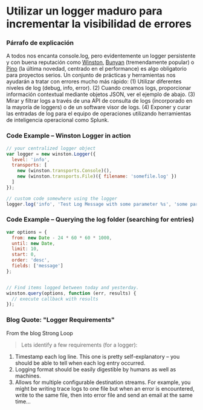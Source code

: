 # Utilizar un logger maduro para incrementar la visibilidad de errores

### Párrafo de explicación

A todos nos encanta console.log, pero evidentemente un logger persistente y con buena reputación como [Winston][winston], [Bunyan][bunyan] (tremendamente popular) o [Pino][pino] (la última novedad, centrado en el performance) es algo obligatorio para proyectos serios. Un conjunto de prácticas y herramientas nos ayudarán a tratar con errores mucho más rápido: (1) Utilizar diferentes niveles de log (debug, info, error). (2) Cuando creamos logs, proporcionar información contextual mediante objetos JSON, ver el ejemplo de abajo. (3) Mirar y filtrar logs a través de una API de consulta de logs (incorporado en la mayoría de loggers) o de un software visor de logs. (4) Exponer y curar las entradas de log para el equipo de operaciones utilizando herramientas de inteligencia operacional como Splunk.

[winston]: https://www.npmjs.com/package/winston
[bunyan]: https://www.npmjs.com/package/bunyan
[pino]: https://www.npmjs.com/package/pino

### Code Example – Winston Logger in action

```javascript
// your centralized logger object
var logger = new winston.Logger({
  level: 'info',
  transports: [
    new (winston.transports.Console)(),
    new (winston.transports.File)({ filename: 'somefile.log' })
  ]
});

// custom code somewhere using the logger
logger.log('info', 'Test Log Message with some parameter %s', 'some parameter', { anything: 'This is metadata' });

```

### Code Example – Querying the log folder (searching for entries)

```javascript
var options = {
  from: new Date - 24 * 60 * 60 * 1000,
  until: new Date,
  limit: 10,
  start: 0,
  order: 'desc',
  fields: ['message']
};


// Find items logged between today and yesterday.
winston.query(options, function (err, results) {
  // execute callback with results
});
```

### Blog Quote: "Logger Requirements"

 From the blog Strong Loop

> Lets identify a few requirements (for a logger):
1. Timestamp each log line. This one is pretty self-explanatory – you should be able to tell when each log entry occurred.
2. Logging format should be easily digestible by humans as well as machines.
3. Allows for multiple configurable destination streams. For example, you might be writing trace logs to one file but when an error is encountered, write to the same file, then into error file and send an email at the same time…
